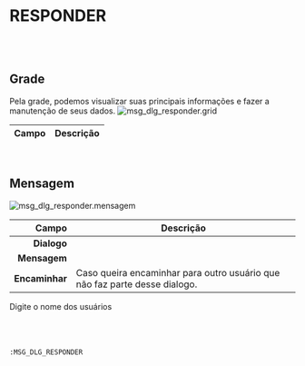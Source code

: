 # RESPONDER
<br>
<br>

## Grade
Pela grade, podemos visualizar suas principais informações e fazer a manutenção de seus dados.
![msg_dlg_responder.grid](https://raw.githubusercontent.com/netforcews/docs-erp/master/geral/imagens/msg_dlg_responder.grid.png)

Campo | Descrição
--:|---
<br>

## Mensagem
![msg_dlg_responder.mensagem](https://raw.githubusercontent.com/netforcews/docs-erp/master/geral/imagens/msg_dlg_responder.mensagem.png)

Campo | Descrição
--:|---
**Dialogo** | 
**Mensagem** | 
**Encaminhar** | Caso queira encaminhar para outro usuário que não faz parte desse dialogo.
Digite o nome dos usuários
<br>
<br>
<br>
<br>

```:MSG_DLG_RESPONDER```
